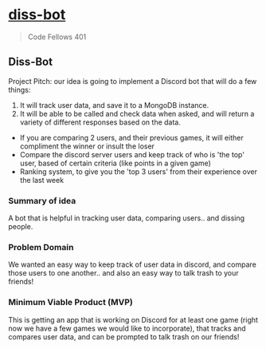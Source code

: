 # [diss-bot](https://diss-bot.github.io/d-b-md/)
> Code Fellows 401

## Diss-Bot
Project Pitch: our idea is going to implement a Discord bot that will do a few things: 
1. It will track user data, and save it to a MongoDB instance. 
2. It will be able to be called and check data when asked, and will return a variety of different responses based on the data.
  - If you are comparing 2 users, and their previous games, it will either compliment the winner or insult the loser
  - Compare the discord server users and keep track of who is 'the top' user, based of certain criteria (like points in a given game)
  - Ranking system, to give you the 'top 3 users' from their experience over the last week

### Summary of idea
A bot that is helpful in tracking user data, comparing users.. and dissing people.

### Problem Domain
We wanted an easy way to keep track of user data in discord, and compare those users to one another.. and also an easy way to talk trash to your friends!

### Minimum Viable Product (MVP)
This is getting an app that is working on Discord for at least one game (right now we have a few games we would like to incorporate), that tracks and compares user data, and can be prompted to talk trash on our friends!

